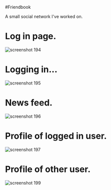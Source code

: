 #Friendbook

A small social network I've worked on.

# Log in page.
![screenshot 194](https://cloud.githubusercontent.com/assets/8942930/19138259/7b469b8c-8b48-11e6-9bec-8a6bbc0d6ca0.png)

# Logging in...
![screenshot 195](https://cloud.githubusercontent.com/assets/8942930/19138260/7e3a460e-8b48-11e6-8ce4-06077194c14b.png)

# News feed.
![screenshot 196](https://cloud.githubusercontent.com/assets/8942930/19138262/7fce49c0-8b48-11e6-9cfb-11b5801e5e6c.png)

# Profile of logged in user.
![screenshot 197](https://cloud.githubusercontent.com/assets/8942930/19138263/8151835c-8b48-11e6-9591-bacf7f785b98.png)

# Profile of other user.
![screenshot 199](https://cloud.githubusercontent.com/assets/8942930/19138265/845d3e60-8b48-11e6-952d-f479f90b127c.png)
